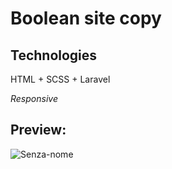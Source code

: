 # Boolean site copy

## Technologies
HTML + SCSS + Laravel

_Responsive_

## Preview:
![Senza-nome](https://user-images.githubusercontent.com/46935430/59298276-7ce0e600-8c8a-11e9-8ccd-9853967ef92c.gif)

